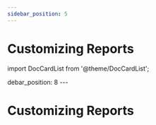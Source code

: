 ```yaml
---
sidebar_position: 5
---
```


# Customizing Reports

import DocCardList from '@theme/DocCardList';

<DocCardList />
debar_position: 8
---

# Customizing Reports

